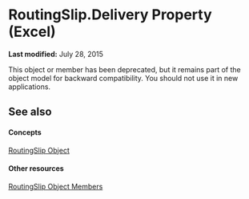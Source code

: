 
# RoutingSlip.Delivery Property (Excel)

 **Last modified:** July 28, 2015

This object or member has been deprecated, but it remains part of the object model for backward compatibility. You should not use it in new applications.

## See also


#### Concepts


 [RoutingSlip Object](126d4c87-7e1c-3ecd-d223-f23a02444f61.md)
#### Other resources


 [RoutingSlip Object Members](26b025ce-56a8-3afb-463d-c5ed70cdba96.md)
